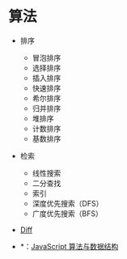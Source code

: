 # 算法

- 排序

  - 冒泡排序
  - 选择排序
  - 插入排序
  - 快速排序
  - 希尔排序
  - 归并排序
  - 堆排序
  - 计数排序
  - 基数排序

- 检索

  - 线性搜索
  - 二分查找
  - 索引
  - 深度优先搜索（DFS）
  - 广度优先搜索（BFS）

- [Diff](https://calendar.perfplanet.com/2013/diff/)

- \*：[JavaScript 算法与数据结构](https://github.com/trekhleb/javascript-algorithms/blob/master/README.zh-CN.md)
